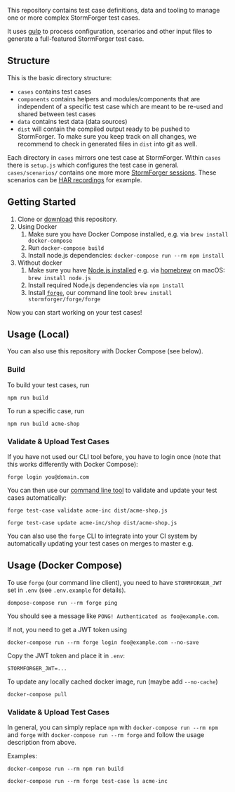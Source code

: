 This repository contains test case definitions, data and tooling to manage one or more complex StormForger test cases.

It uses [gulp](https://gulpjs.com/) to process configuration, scenarios and other input files to generate a full-featured StormForger test case.

## Structure

This is the basic directory structure:

* `cases` contains test cases
* `components` contains helpers and modules/components that are independent of a specific test case which are meant to be re-used and shared between test cases
* `data` contains test data (data sources)
* `dist` will contain the compiled output ready to be pushed to StormForger. To make sure you keep track on all changes, we recommend to check in generated files in `dist` into git as well.

Each directory in `cases` mirrors one test case at StormForger. Within `cases` there is `setup.js` which configures the test case in general. `cases/scenarios/` contains one more more [StormForger sessions](https://docs.stormforger.com/reference/). These scenarios can be [HAR recordings](https://docs.stormforger.com/guides/har-converter/) for example.

## Getting Started

1. Clone or [download](https://github.com/stormforger/gulp-template/archive/master.zip) this repository.
2. Using Docker
    1. Make sure you have Docker Compose installed, e.g. via `brew install docker-compose`
    2. Run `docker-compose build`
    3. Install node.js dependencies: `docker-compose run --rm npm install`
3. Without docker
    1. Make sure you have [Node.js installed](https://nodejs.org/en/download/) e.g. via [homebrew](https://brew.sh/) on macOS: `brew install node.js`
    2. Install required Node.js dependencies via `npm install`
    3. Install [`forge`](https://github.com/stormforger/cli), our command line tool: `brew install stormforger/forge/forge`

Now you can start working on your test cases!


## Usage (Local)

You can also use this repository with Docker Compose (see below).

### Build

To build your test cases, run

```terminal
npm run build
```

To run a specific case, run

```terminal
npm run build acme-shop
```

### Validate & Upload Test Cases

If you have not used our CLI tool before, you have to login once (note that this works differently with Docker Compose):

```terminal
forge login you@domain.com
```

You can then use our [command line tool](https://github.com/stormforger/cli) to validate and update your test cases automatically:

```terminal
forge test-case validate acme-inc dist/acme-shop.js
```

```terminal
forge test-case update acme-inc/shop dist/acme-shop.js
```

You can also use the `forge` CLI to integrate into your CI system by automatically updating your test cases on merges to master e.g.

## Usage (Docker Compose)

To use `forge` (our command line client), you need to have `STORMFORGER_JWT` set in `.env` (see `.env.example` for details).

```terminal
dompose-compose run --rm forge ping
```

You should see a message like `PONG! Authenticated as foo@example.com`.

If not, you need to get a JWT token using

```terminal
docker-compose run --rm forge login foo@example.com --no-save
```

Copy the JWT token and place it in `.env`:

```
STORMFORGER_JWT=...
```

To update any locally cached docker image, run (maybe add `--no-cache`)

```terminal
docker-compose pull
```

### Validate & Upload Test Cases

In general, you can simply replace `npm` with `docker-compose run --rm npm` and `forge` with `docker-compose run --rm forge` and follow the usage description from above.

Examples:

```terminal
docker-compose run --rm npm run build
```

```terminal
docker-compose run --rm forge test-case ls acme-inc
```
